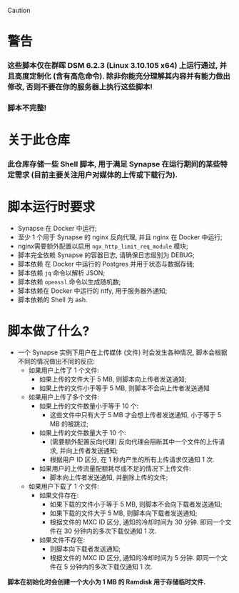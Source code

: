 > [!CAUTION]
> # 警告
> ### 这些脚本仅在群晖 DSM 6.2.3 (Linux 3.10.105 x64) 上运行通过, 并且高度定制化 (含有高危命令). 除非你能充分理解其内容并有能力做出修改, 否则不要在你的服务器上执行这些脚本!
> ### 脚本不完整!

# 关于此仓库
### 此仓库存储一些 Shell 脚本, 用于满足 Synapse 在运行期间的某些特定需求 (目前主要关注用户对媒体的上传或下载行为).

# 脚本运行时要求
- Synapse 在 Docker 中运行;
- 至少 1 个用于 Synapse 的 nginx 反向代理, 并且 nginx 在 Docker 中运行;
- nginx需要额外配置以启用 `ngx_http_limit_req_module` 模块;
- 脚本完全依赖 Synapse 的容器日志, 请确保日志级别为 DEBUG;
- 脚本依赖 在 Docker 中运行的 Postgres 并用于状态与数据存储;
- 脚本依赖 `jq` 命令以解析 JSON;
- 脚本依赖 `openssl` 命令以生成随机数;
- 脚本依赖在 Docker 中运行的 ntfy, 用于服务器外通知;
- 脚本依赖的 Shell 为 ash.

# 脚本做了什么?
- 一个 Synapse 实例下用户在上传媒体 (文件) 时会发生各种情况, 脚本会根据不同的情况做出不同的反应:
  - 如果用户上传了 1 个文件:
    - 如果上传的文件大于 5 MB, 则脚本向上传者发送通知;
    - 如果上传的文件小于等于 5 MB, 则脚本不会向上传者发送通知
  - 如果用户上传了多个文件:
    - 如果上传的文件数量小于等于 10 个:
      - 这些文件中只有大于 5 MB 才会想上传者发送通知, 小于等于 5 MB 的被跳过;
    - 如果上传的文件数量大于 10 个:
      - (需要额外配置反向代理) 反向代理会阻断其中一个文件的上传请求, 并向上传者发送通知;
      - 根据用户 ID 区分, 在 1 秒内产生的所有上传请求仅通知 1 次.
    - 如果用户的上传流量配额耗尽或不足的情况下上传文件:
      - 脚本向上传者发送通知, 并删除上传的文件;
  - 如果用户下载了 1 个文件:
    - 如果文件存在:
      - 如果下载的文件小于等于 5 MB, 则脚本不会向下载者发送通知;
      - 如果下载的文件大于 5 MB, 则脚本向下载者发送通知;
      - 根据文件的 MXC ID 区分, 通知的冷却时间为 30 分钟. 即同一个文件在 30 分钟内的多次下载仅通知 1 次.
    - 如果文件不存在:
      - 则脚本向下载者发送通知;
      - 根据文件的 MXC ID 区分, 通知的冷却时间为 5 分钟. 即同一个文件在 5 分钟内的多次下载仅通知 1 次.

**脚本在初始化时会创建一个大小为 1 MB 的 Ramdisk 用于存储临时文件.**
